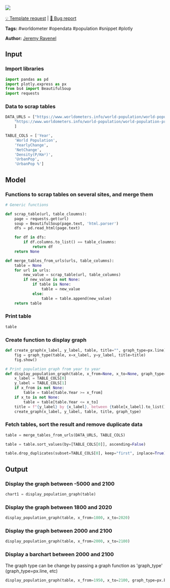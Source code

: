 <a href="https://app.naas.ai/user-redirect/naas/downloader?url=https://raw.githubusercontent.com/jupyter-naas/awesome-notebooks/master/Worldometer/Worldometer_World_population_evolution_and_projections.ipynb" target="_parent"><img src="https://naasai-public.s3.eu-west-3.amazonaws.com/open_in_naas.svg"/></a><br><br><a href="https://github.com/jupyter-naas/awesome-notebooks/issues/new?assignees=&labels=&template=template-request.md&title=Tool+-+Action+of+the+notebook+">💡 Template request</a> | <a href="https://github.com/jupyter-naas/awesome-notebooks/issues/new?assignees=&labels=bug&template=bug_report.md&title=Worldometer+-+World+population+evolution+and+projections:+Error+short+description">🚨 Bug report</a>

**Tags:** #worldometer #opendata #population #snippet #plotly

**Author:** [Jeremy Ravenel](https://www.linkedin.com/in/ACoAAAJHE7sB5OxuKHuzguZ9L6lfDHqw--cdnJg/)

## Input

### Import libraries


```python
import pandas as pd
import plotly.express as px
from bs4 import BeautifulSoup
import requests
```

### Data to scrap tables


```python
DATA_URLS = ["https://www.worldometers.info/world-population/world-population-by-year/",
    "https://www.worldometers.info/world-population/world-population-projections/"
    ]

TABLE_COLS = ['Year',
    'World Population',
    'YearlyChange',
    'NetChange',
    'Density(P/Km²)',
    'UrbanPop',
    'UrbanPop %']
```

## Model

### Functions to scrap tables on several sites, and merge them


```python
# Generic functions

def scrap_table(url, table_cloumns):
    page = requests.get(url)
    soup = BeautifulSoup(page.text, 'html.parser')
    dfs = pd.read_html(page.text)

    for df in dfs:
        if df.columns.to_list() == table_cloumns:
            return df
    return None

def merge_tables_from_urls(urls, table_columns):
    table = None
    for url in urls:
        new_value = scrap_table(url, table_columns)
        if new_value is not None:
            if table is None:
                table = new_value
            else:
                table = table.append(new_value)
    return table
```

### Print table


```python
table
```

### Create function to display graph


```python
def create_graph(x_label, y_label, table, title="", graph_type=px.line):
    fig = graph_type(table, x=x_label, y=y_label, title=title)
    fig.show()
```


```python
# Print population graph from year to year
def display_population_graph(table, x_from=None, x_to=None, graph_type=px.line):
    x_label = TABLE_COLS[0]
    y_label = TABLE_COLS[1]
    if x_from is not None:
        table = table[table.Year >= x_from]
    if x_to is not None:
        table = table[table.Year <= x_to]
    title = f"{y_label} by {x_label}, between {table[x_label].to_list()[-1]} and {table[x_label].to_list()[0]}"
    create_graph(x_label, y_label, table, title, graph_type)
```

### Fetch tables, sort the result and remove duplicate data


```python
table = merge_tables_from_urls(DATA_URLS, TABLE_COLS)

table = table.sort_values(by=[TABLE_COLS[0]], ascending=False)

table.drop_duplicates(subset=TABLE_COLS[0], keep="first", inplace=True)
```

## Output

### Display the graph between -5000 and 2100


```python
chart1 = display_population_graph(table)
```

### Display the graph between 1800 and 2020


```python
display_population_graph(table, x_from=1800, x_to=2020)
```

### Display the graph between 2000 and 2100


```python
display_population_graph(table, x_from=2000, x_to=2100)
```

### Display a barchart between 2000 and 2100 

The graph type can be change by passing a graph function as 'graph_type' (graph_type=px.line, etc)


```python
display_population_graph(table, x_from=1950, x_to=2100, graph_type=px.bar)
```
